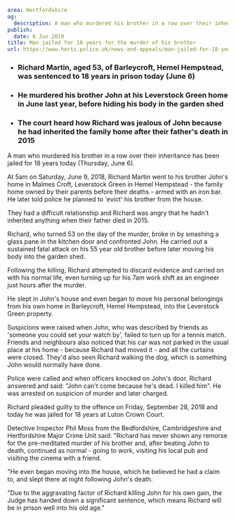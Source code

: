 ```yaml
area: Hertfordshire
og:
  description: A man who murdered his brother in a row over their inheritance has been jailed for 18 years today (Thursday, June 6).
publish:
  date: 6 Jun 2019
title: Man jailed for 18 years for the murder of his brother
url: https://www.herts.police.uk/news-and-appeals/man-jailed-for-18-years-for-the-murder-of-his-brother-0329
```

* ### Richard Martin, aged 53, of Barleycroft, Hemel Hempstead, was sentenced to 18 years in prison today (June 6)

 * ### He murdered his brother John at his Leverstock Green home in June last year, before hiding his body in the garden shed

 * ### The court heard how Richard was jealous of John because he had inherited the family home after their father's death in 2015

A man who murdered his brother in a row over their inheritance has been jailed for 18 years today (Thursday, June 6).

At 5am on Saturday, June 9, 2018, Richard Martin went to his brother John's home in Malmes Croft, Leverstock Green in Hemel Hempstead - the family home owned by their parents before their deaths - armed with an iron bar. He later told police he planned to 'evict' his brother from the house.

They had a difficult relationship and Richard was angry that he hadn't inherited anything when their father died in 2015.

Richard, who turned 53 on the day of the murder, broke in by smashing a glass pane in the kitchen door and confronted John. He carried out a sustained fatal attack on his 55 year old brother before later moving his body into the garden shed.

Following the killing, Richard attempted to discard evidence and carried on with his normal life, even turning up for his 7am work shift as an engineer just hours after the murder.

He slept in John's house and even began to move his personal belongings from his own home in Barleycroft, Hemel Hempstead, into the Leverstock Green property.

Suspicions were raised when John, who was described by friends as 'someone you could set your watch by', failed to turn up for a tennis match. Friends and neighbours also noticed that his car was not parked in the usual place at his home - because Richard had moved it - and all the curtains were closed. They'd also seen Richard walking the dog, which is something John would normally have done.

Police were called and when officers knocked on John's door, Richard answered and said: "John can't come because he's dead. I killed him". He was arrested on suspicion of murder and later charged.

Richard pleaded guilty to the offence on Friday, September 28, 2018 and today he was jailed for 18 years at Luton Crown Court.

Detective Inspector Phil Moss from the Bedfordshire, Cambridgeshire and Hertfordshire Major Crime Unit said: "Richard has never shown any remorse for the pre-meditated murder of his brother and, after beating John to death, continued as normal - going to work, visiting his local pub and visiting the cinema with a friend.

"He even began moving into the house, which he believed he had a claim to, and slept there at night following John's death.

"Due to the aggravating factor of Richard killing John for his own gain, the Judge has handed down a significant sentence, which means Richard will be in prison well into his old age."
